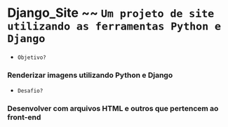 # Django_Site ~~ ``Um projeto de site utilizando as ferramentas Python e Django``

- ``Objetivo?`` 
### Renderizar imagens utilizando Python e Django

- ``Desafio?``
### Desenvolver com arquivos HTML e outros que pertencem ao front-end
